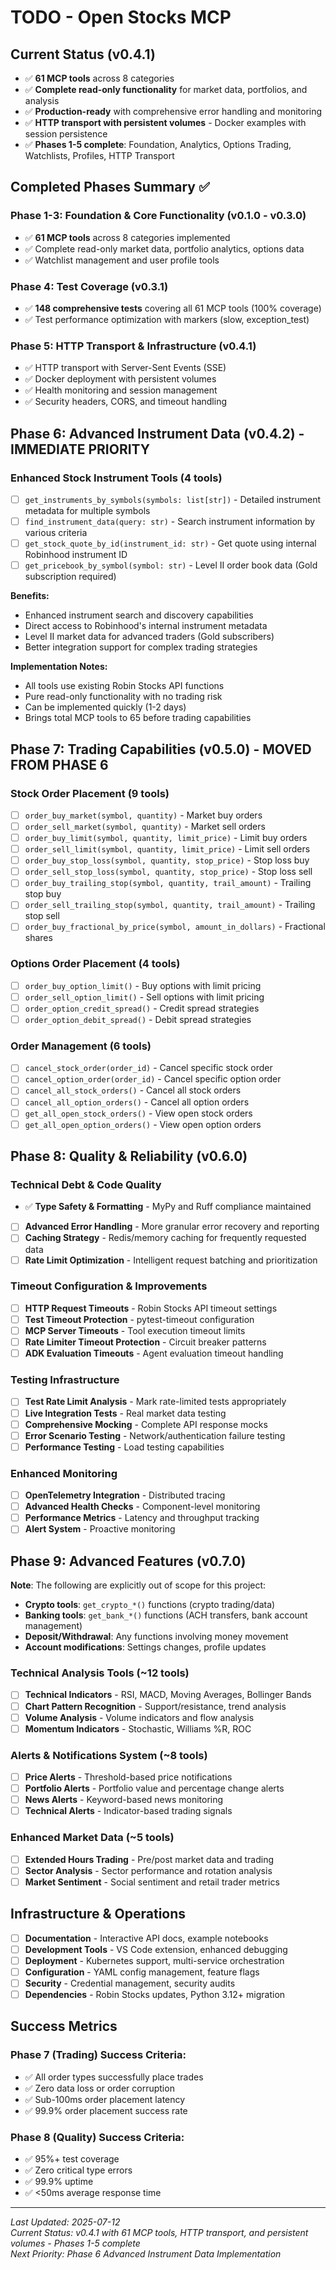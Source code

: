 # TODO - Open Stocks MCP

## Current Status (v0.4.1)
- ✅ **61 MCP tools** across 8 categories
- ✅ **Complete read-only functionality** for market data, portfolios, and analysis
- ✅ **Production-ready** with comprehensive error handling and monitoring
- ✅ **HTTP transport with persistent volumes** - Docker examples with session persistence
- ✅ **Phases 1-5 complete**: Foundation, Analytics, Options Trading, Watchlists, Profiles, HTTP Transport

## Completed Phases Summary ✅

### Phase 1-3: Foundation & Core Functionality (v0.1.0 - v0.3.0)
- ✅ **61 MCP tools** across 8 categories implemented
- ✅ Complete read-only market data, portfolio analytics, options data
- ✅ Watchlist management and user profile tools

### Phase 4: Test Coverage (v0.3.1)
- ✅ **148 comprehensive tests** covering all 61 MCP tools (100% coverage)
- ✅ Test performance optimization with markers (slow, exception_test)

### Phase 5: HTTP Transport & Infrastructure (v0.4.1)
- ✅ HTTP transport with Server-Sent Events (SSE)
- ✅ Docker deployment with persistent volumes
- ✅ Health monitoring and session management
- ✅ Security headers, CORS, and timeout handling


## Phase 6: Advanced Instrument Data (v0.4.2) - **IMMEDIATE PRIORITY**

### Enhanced Stock Instrument Tools (4 tools)
- [ ] `get_instruments_by_symbols(symbols: list[str])` - Detailed instrument metadata for multiple symbols
- [ ] `find_instrument_data(query: str)` - Search instrument information by various criteria  
- [ ] `get_stock_quote_by_id(instrument_id: str)` - Get quote using internal Robinhood instrument ID
- [ ] `get_pricebook_by_symbol(symbol: str)` - Level II order book data (Gold subscription required)

**Benefits:**
- Enhanced instrument search and discovery capabilities
- Direct access to Robinhood's internal instrument metadata
- Level II market data for advanced traders (Gold subscribers)
- Better integration support for complex trading strategies

**Implementation Notes:**
- All tools use existing Robin Stocks API functions
- Pure read-only functionality with no trading risk
- Can be implemented quickly (1-2 days)
- Brings total MCP tools to 65 before trading capabilities

## Phase 7: Trading Capabilities (v0.5.0) - **MOVED FROM PHASE 6**

### Stock Order Placement (9 tools)
- [ ] `order_buy_market(symbol, quantity)` - Market buy orders
- [ ] `order_sell_market(symbol, quantity)` - Market sell orders
- [ ] `order_buy_limit(symbol, quantity, limit_price)` - Limit buy orders
- [ ] `order_sell_limit(symbol, quantity, limit_price)` - Limit sell orders
- [ ] `order_buy_stop_loss(symbol, quantity, stop_price)` - Stop loss buy
- [ ] `order_sell_stop_loss(symbol, quantity, stop_price)` - Stop loss sell
- [ ] `order_buy_trailing_stop(symbol, quantity, trail_amount)` - Trailing stop buy
- [ ] `order_sell_trailing_stop(symbol, quantity, trail_amount)` - Trailing stop sell
- [ ] `order_buy_fractional_by_price(symbol, amount_in_dollars)` - Fractional shares

### Options Order Placement (4 tools)
- [ ] `order_buy_option_limit()` - Buy options with limit pricing
- [ ] `order_sell_option_limit()` - Sell options with limit pricing
- [ ] `order_option_credit_spread()` - Credit spread strategies
- [ ] `order_option_debit_spread()` - Debit spread strategies

### Order Management (6 tools)
- [ ] `cancel_stock_order(order_id)` - Cancel specific stock order
- [ ] `cancel_option_order(order_id)` - Cancel specific option order
- [ ] `cancel_all_stock_orders()` - Cancel all stock orders
- [ ] `cancel_all_option_orders()` - Cancel all option orders
- [ ] `get_all_open_stock_orders()` - View open stock orders
- [ ] `get_all_open_option_orders()` - View open option orders

## Phase 8: Quality & Reliability (v0.6.0)

### Technical Debt & Code Quality
- ✅ **Type Safety & Formatting** - MyPy and Ruff compliance maintained
- [ ] **Advanced Error Handling** - More granular error recovery and reporting
- [ ] **Caching Strategy** - Redis/memory caching for frequently requested data
- [ ] **Rate Limit Optimization** - Intelligent request batching and prioritization

### Timeout Configuration & Improvements
- [ ] **HTTP Request Timeouts** - Robin Stocks API timeout settings
- [ ] **Test Timeout Protection** - pytest-timeout configuration  
- [ ] **MCP Server Timeouts** - Tool execution timeout limits
- [ ] **Rate Limiter Timeout Protection** - Circuit breaker patterns
- [ ] **ADK Evaluation Timeouts** - Agent evaluation timeout handling

### Testing Infrastructure
- [ ] **Test Rate Limit Analysis** - Mark rate-limited tests appropriately
- [ ] **Live Integration Tests** - Real market data testing
- [ ] **Comprehensive Mocking** - Complete API response mocks
- [ ] **Error Scenario Testing** - Network/authentication failure testing
- [ ] **Performance Testing** - Load testing capabilities

### Enhanced Monitoring
- [ ] **OpenTelemetry Integration** - Distributed tracing
- [ ] **Advanced Health Checks** - Component-level monitoring
- [ ] **Performance Metrics** - Latency and throughput tracking
- [ ] **Alert System** - Proactive monitoring

## Phase 9: Advanced Features (v0.7.0)

**Note**: The following are explicitly out of scope for this project:
- **Crypto tools**: `get_crypto_*()` functions (crypto trading/data)
- **Banking tools**: `get_bank_*()` functions (ACH transfers, bank account management)  
- **Deposit/Withdrawal**: Any functions involving money movement
- **Account modifications**: Settings changes, profile updates

### Technical Analysis Tools (~12 tools)
- [ ] **Technical Indicators** - RSI, MACD, Moving Averages, Bollinger Bands
- [ ] **Chart Pattern Recognition** - Support/resistance, trend analysis
- [ ] **Volume Analysis** - Volume indicators and flow analysis
- [ ] **Momentum Indicators** - Stochastic, Williams %R, ROC

### Alerts & Notifications System (~8 tools)
- [ ] **Price Alerts** - Threshold-based price notifications
- [ ] **Portfolio Alerts** - Portfolio value and percentage change alerts
- [ ] **News Alerts** - Keyword-based news monitoring
- [ ] **Technical Alerts** - Indicator-based trading signals

### Enhanced Market Data (~5 tools)
- [ ] **Extended Hours Trading** - Pre/post market data and trading
- [ ] **Sector Analysis** - Sector performance and rotation analysis
- [ ] **Market Sentiment** - Social sentiment and retail trader metrics

## Infrastructure & Operations
- [ ] **Documentation** - Interactive API docs, example notebooks
- [ ] **Development Tools** - VS Code extension, enhanced debugging
- [ ] **Deployment** - Kubernetes support, multi-service orchestration
- [ ] **Configuration** - YAML config management, feature flags
- [ ] **Security** - Credential management, security audits
- [ ] **Dependencies** - Robin Stocks updates, Python 3.12+ migration

## Success Metrics

### Phase 7 (Trading) Success Criteria:
- ✅ All order types successfully place trades
- ✅ Zero data loss or order corruption
- ✅ Sub-100ms order placement latency
- ✅ 99.9% order placement success rate

### Phase 8 (Quality) Success Criteria:
- ✅ 95%+ test coverage
- ✅ Zero critical type errors
- ✅ 99.9% uptime
- ✅ <50ms average response time

---

*Last Updated: 2025-07-12*  
*Current Status: v0.4.1 with 61 MCP tools, HTTP transport, and persistent volumes - Phases 1-5 complete*  
*Next Priority: Phase 6 Advanced Instrument Data Implementation*
